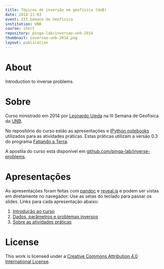 ```yaml
---
title: Tópicos de inversão em geofísica (UnB)
date: 2014-11-03
event: III Semana de Geofísica
institution: UNB
course: short
repository: pinga-lab/inversao-unb-2014
thumbnail: inversao-unb-2014.png
layout: publication
---
```


# About

Introduction to inverse problems.

# Sobre

Curso ministrado em 2014 por [Leonardo Uieda](http://leouieda.com)
na III Semana de Geofísica da [UNB](http://www.unb.br/).

No repositório do curso estão as apresentações e
[IPython notebooks](http://ipython.org/notebook.html)
utilizados para as atividades práticas.
Estas práticas utilizam a versão 0.3 do programa [Fatiando a
Terra](http://fatiando.org).

A apostila do curso está disponível em
[github.com/pinga-lab/inverse-problems](https://github.com/pinga-lab/inverse-problems).

# Apresentações

As apresentações foram feitas com
[pandoc](http://johnmacfarlane.net/pandoc/) e
[reveal.js](https://github.com/hakimel/reveal.js/)
e podem ser vistas em diretamente no navegador.
Use as setas do teclado para passar os slides.
Links para cada apresentação abaixo:

1. [Introdução ao
   curso](http://pinga-lab.github.io/inversao-unb-2014/introducao.html)
2. [Dados, parâmetros e problemas
   inversos](http://pinga-lab.github.io/inversao-unb-2014/dados_e_parametros.html)
3. [Sobre as atividades
   práticas](http://pinga-lab.github.io/inversao-unb-2014/introducao_praticas.html)

# License

This work is licensed under a
[Creative Commons Attribution 4.0 International
License](http://creativecommons.org/licenses/by/4.0/).

